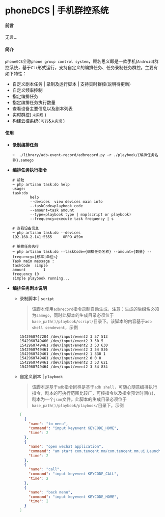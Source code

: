 # phoneDCS | 手机群控系统

#### 前言

无言...



#### 简介

`phoneGCS`全称`phone group control system`，顾名思义即是一款手机(`Android`)群控系统，基于`Cli`形式运行，支持自定义的编排任务、任务录制任务群控。主要有如下特性：

- 自定义剧本任务 | 录制及运行脚本 | 支持实时群控(说明待更新)
- 自定义频率控制
- 指定编排任务
- 指定编排任务执行数量
- 查看设备主要信息以及剧本列表
- 实时群控( `未实现` )
- 构建云控系统( `可行`&`未实现` )



#### 使用

- **录制编排任务**

  ```shell
  ➜  ./library/adb-event-record/adbrecord.py -r ./playbook/{编排任务名称}.samego
  ```


- **编排任务执行指令**

  ```
  # 帮助
  ➜ php artisan task:do help
  usage:
  task:do 
          help
          --devices  view devices main info
          --taskCode=playbook code
          --amount=task amount
          --type=playbook type | map(script or playbook)
          --frequency=execute task frequency | s
          
  # 查看设备信息
  ➜ php artisan task:do --devices 
  192.168.2.141:5555	 OPPO A59m
  
  # 编排任务执行
  ➜ php artisan task:do --taskCode={编排任务名称} --amount={数量} --frequency={频率|单位s}
  Task main message :
  taskCode	simple
  amount		1
  frequency	10
  simple playbook running...
  ```



- **编排任务剧本说明**

  - 录制脚本 | `script`

    > 该脚本使用`adbrecord`指令录制自动生成，注意：生成的后缀名必须为`samego`，同时此脚本的生成目录必须位于`base_path()/playbook/script/`目录下。该脚本的内容基于`adb shell sendevent`，示例

    ```
    1542960747204 /dev/input/event2 3 57 513
    1542960749460 /dev/input/event2 3 50 5
    1542960749461 /dev/input/event2 3 53 630
    1542960749461 /dev/input/event2 3 54 836
    1542960749461 /dev/input/event2 1 330 1
    1542960749461 /dev/input/event2 0 0 0
    1542960749461 /dev/input/event2 3 53 621
    1542960749464 /dev/input/event2 3 54 834
    ```

  - 自定义剧本  | `playbook`

    > 该脚本是基于`adb`指令同样是基于`adb shell`，可随心随意编排执行指令，剧本的可执行范围比较广，可控指令以及指令预计时间(`s`)，剧本为一个`json`文件。此脚本的生成目录必须位于`base_path()/playbook/playbook/`目录下。示例

    ```json
    [
      {
        "name": "to menu",
        "command": "input keyevent KEYCODE_HOME",
        "time": 2
      },
      {
        "name": "open wechat application",
        "command": "am start com.tencent.mm/com.tencent.mm.ui.LauncherUI",
        "time": 2
      },
      {
        "name": "call",
        "command": "input keyevent KEYCODE_CALL",
        "time": 2
      },
      {
        "name": "back menu",
        "command": "input keyevent KEYCODE_HOME",
        "time": 2
      }
    ]
    ```
